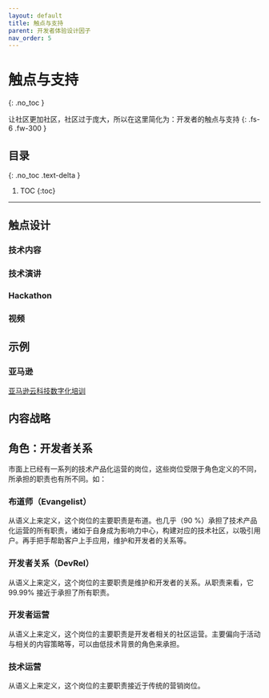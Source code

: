 ```yaml
---
layout: default
title: 触点与支持
parent: 开发者体验设计因子
nav_order: 5
---
```


# 触点与支持
{: .no_toc }

让社区更加社区，社区过于庞大，所以在这里简化为：开发者的触点与支持
{: .fs-6 .fw-300 }

## 目录
{: .no_toc .text-delta }

1. TOC
{:toc}

---

## 触点设计

### 技术内容

### 技术演讲

### Hackathon

### 视频

## 示例

### 亚马逊

[亚马逊云科技数字化培训](https://m.study.163.com/m/provider/480000002278455/index.htm)

## 内容战略

## 角色：开发者关系 

市面上已经有一系列的技术产品化运营的岗位，这些岗位受限于角色定义的不同，所承担的职责也有所不同。如：

### 布道师（Evangelist）

从语义上来定义，这个岗位的主要职责是布道。也几乎（90 %）承担了技术产品化运营的所有职责，诸如于自身成为影响力中心，构建对应的技术社区，以吸引用户。再手把手帮助客户上手应用，维护和开发者的关系等。

### 开发者关系（DevRel）

从语义上来定义，这个岗位的主要职责是维护和开发者的关系。从职责来看，它 99.99% 接近于承担了所有职责。

### 开发者运营

从语义上来定义，这个岗位的主要职责是开发者相关的社区运营。主要偏向于活动与相关的内容策略等，可以由低技术背景的角色来承担。

### 技术运营

从语义上来定义，这个岗位的主要职责接近于传统的营销岗位。
